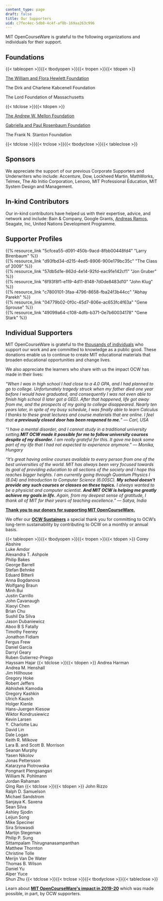 ```yaml
---
content_type: page
draft: false
title: Our Supporters
uid: c7fec4ec-5db8-4c4f-af8b-169aa263c996
---
```

MIT OpenCourseWare is grateful to the following organizations and individuals for their support.

## **Foundations**

{{< tableopen >}}{{< tbodyopen >}}{{< tropen >}}{{< tdopen >}}

[The William and Flora Hewlett Foundation](http://www.hewlett.org/?utm_source=our-supporters&utm_medium=hewlett&utm_campaign=text_hewlett)

The Dirk and Charlene Kabcenell Foundation

The Lord Foundation of Massachusetts

{{< tdclose >}}{{< tdopen >}}

[The Andrew W. Mellon Foundation](http://www.mellon.org/?utm_source=our-supporters&utm_medium=mellon&utm_campaign=text_mellon)

[Gabriella and Paul Rosenbaum Foundation](http://www.rosenbaum-foundation.org/?utm_source=our-supporters&utm_medium=rosenbaum&utm_campaign=text_rosenbaum)

The Frank N. Stanton Foundation

{{< tdclose >}}{{< trclose >}}{{< tbodyclose >}}{{< tableclose >}}

## **Sponsors**

We appreciate the support of our previous Corporate Supporters and Underwriters who include: Accenture, Dow, Lockheed Martin, MathWorks, Telmex, The Ab Initio Corporation, Lenovo, MIT Professional Education, MIT System Design and Management.

## **In-kind Contributors**

Our in-kind contributors have helped us with their expertise, advice, and network and include: Bain & Company, Google Grants, [Andreas Ramos](http://andreas.com/), Seagate, Inc, United Nations Development Programme.

## **Supporter Profiles**

{{% resource_link "5cfcea55-d091-450b-9acd-8fbb00448fd4" "Larry Birenbaum" %}}  
{{% resource_link "d93fbd34-d215-4ed5-8906-900e179bc35c" "The Class of 2009" %}}  
{{% resource_link "57db5d1e-862d-4e14-92fd-eac91e142cf1" "Jon Gruber" %}}  
{{% resource_link "6f93f8f1-e119-4d11-8148-7d0de8483d10" "John Klug" %}}  
{{% resource_link "c7800101-3faa-4796-8658-fba24f3b44cc" "Abhay Parekh" %}}      
{{% resource_link "04779b02-0f0c-45d7-806e-ac653fc4f63a" "Gene Sprouse" %}}      
{{% resource_link "49099a64-c108-4dfb-b371-0e7b60034178" "Gene Stark" %}}

## **Individual Supporters**

MIT OpenCourseWare is grateful to the [thousands of individuals](https://giving.mit.edu/recognition/) who support our work and are committed to knowledge as a public good. These donations enable us to continue to create MIT educational materials that broaden educational opportunities and change lives.

We also appreciate the learners who share with us the impact OCW has made in their lives:

*“When I was in high school I had close to a 4.0 GPA, and I had planned to go to college. Unfortunately tragedy struck when my father died one year before I would have graduated, and consequently I was not even able to finish high school (I later got a GED). After that happened, life got away from me, and the prospects of my going to college disappeared. Nearly ten years later, in spite of my busy schedule, I was finally able to learn Calculus I thanks to these great lectures and course materials that are online. I feel that **a previously closed door has been reopened to me.**” — Carl, USA*

*“I have a mental disorder, and I cannot study in a traditional university setting.**MIT OCW made it possible for me to follow university courses despite of my disorder.** I am really grateful for this. It gave me back some part of my life that I had not expected to experience anymore.” — Monika, Hungary*

*“It’s great having online courses available to every person from one of the best universities of the world. MIT has always been very focused towards its goal of providing education to all sections of the society and I hope this reaches bigger heights. I am currently going through Quantum Physics I (8.04) and Introduction to Computer Science (6.00SC). **My school doesn't provide any such courses or classes on these topics.** I always wanted to be a physicist and computer scientist. **And MIT OCW is helping me greatly achieve my goals in life.** Again, from my deepest sense of gratitude, I thank all of MIT for their years of teaching excellence.” — Satya, India*

[**Thank you to our donors for supporting MIT OpenCourseWare.**](https://giving.mit.edu/recognition/)

We offer our [**OCW Sustainers**](https://old.ocw.mit.edu/give/ocw-sustainer-program) a special thank you for committing to OCW’s long-term sustainability by contributing to OCW on a monthly or annual basis.

{{< tableopen >}}{{< tbodyopen >}}{{< tropen >}}{{< tdopen >}}
Corey Abshire      
Luke Amdor      
Alexandra T. Ashpole      
Philip Bakes      
George Barrell      
Stefan Behnke      
Eduard Bitterli      
Anna Bogdanova      
Wolfgang Braun      
Minh Bui      
Justin Carrillo      
John Cavanaugh      
Xiaoyi Chen      
Brian Chu      
Sushil Da Silva      
Jason Dubaniewicz      
Aboo B S Fatally      
Timothy Feeney      
Jonathon Fidiam      
Fergus Frew      
Daniel Garcia      
Darryl Geary      
Ruben Gutierrez-Priego      
Hayssam Hajar
{{< tdclose >}}{{< tdopen >}}
Andrea Harman      
Andrea M. Henshall      
Jim Hillhouse      
Gregory Hoke      
Robert Jeffers      
Abhishek Kamodia      
Gregory Kashkin      
Ulrich Kausch      
Holger Kienle      
Hans-Juergen Kiesow      
Wiktor Kondrusiewicz      
Kevin Larsen      
Y. Charlotte Lau      
David Lin      
Dale Logan      
Keith R. Milkove      
Lara B. and Scott B. Morrison      
Seanan Murphy      
Yasen Nikolov      
Jonas Pettersson      
Katarzyna Piotrowska      
Pongnarit Plengsangsri      
William N. Pohlmann      
Jordan Rahaman      
Qing Ran
{{< tdclose >}}{{< tdopen >}}
John Rizzo      
Ralph D. Samuelson      
Michael Sandstrom      
Sanjaya K. Saxena      
Sean Silva      
Ashley Sjodin      
Leijun Song      
Mike Speciner      
Sira Sriswasdi      
Martijn Stegeman      
Philip P. Sung      
Sittampalam Thirugnanasampanthan      
Matthew Thornton      
Christine Tolle      
Merijn Van De Water      
Thomas B. Wilson      
Daniel Yu      
Alper Yuce      
Shun Zhu
{{< tdclose >}}{{< trclose >}}{{< tbodyclose >}}{{< tableclose >}}

Learn about [**MIT OpenCourseWare's impact in 2019-20**](https://old.ocw.mit.edu/give/our-supporters/2020-19_OCW_impact_report.pdf) which was made possible, in part, by OCW supporters.